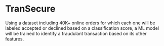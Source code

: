 # TranSecure
Using a dataset including 40K+ online orders for which each one will be labeled accepted or declined based on a classification score, a ML model will be trained to identify a fraudulant transaction based on its other features. 
